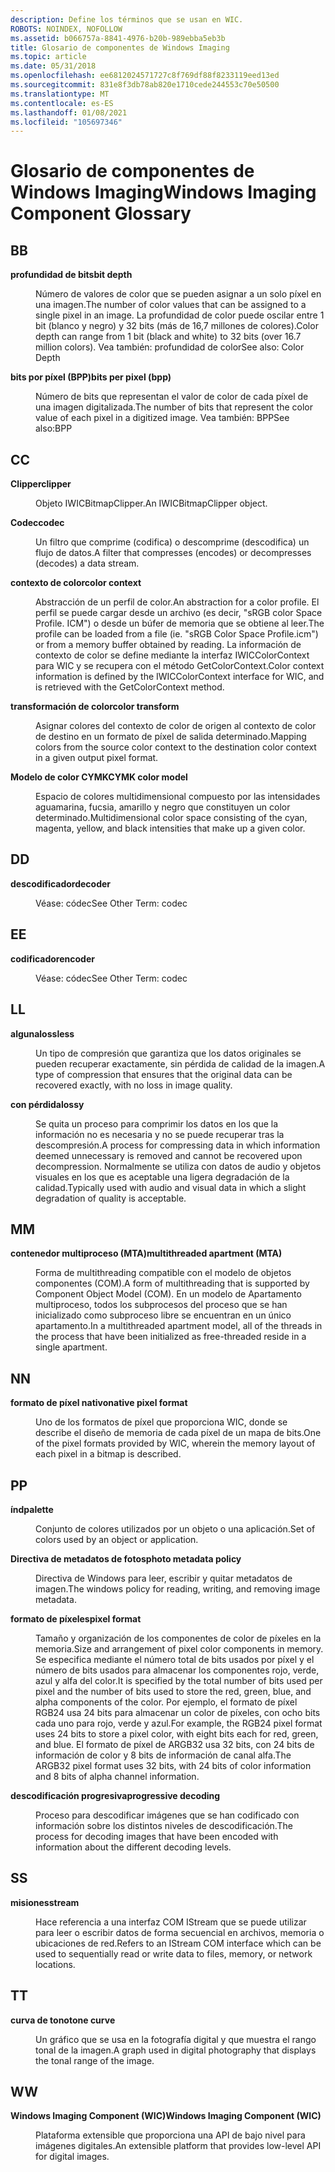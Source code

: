 ```yaml
---
description: Define los términos que se usan en WIC.
ROBOTS: NOINDEX, NOFOLLOW
ms.assetid: b066757a-8841-4976-b20b-989ebba5eb3b
title: Glosario de componentes de Windows Imaging
ms.topic: article
ms.date: 05/31/2018
ms.openlocfilehash: ee6812024571727c8f769df88f8233119eed13ed
ms.sourcegitcommit: 831e8f3db78ab820e1710cede244553c70e50500
ms.translationtype: MT
ms.contentlocale: es-ES
ms.lasthandoff: 01/08/2021
ms.locfileid: "105697346"
---
```

# <a name="windows-imaging-component-glossary"></a><span data-ttu-id="72c51-103">Glosario de componentes de Windows Imaging</span><span class="sxs-lookup"><span data-stu-id="72c51-103">Windows Imaging Component Glossary</span></span>

## <a name="b"></a><span data-ttu-id="72c51-104">B</span><span class="sxs-lookup"><span data-stu-id="72c51-104">B</span></span>

<dl> <dt>

<span data-ttu-id="72c51-105">**profundidad de bits**</span><span class="sxs-lookup"><span data-stu-id="72c51-105">**bit depth**</span></span>
</dt> <dd>

<span data-ttu-id="72c51-106">Número de valores de color que se pueden asignar a un solo píxel en una imagen.</span><span class="sxs-lookup"><span data-stu-id="72c51-106">The number of color values that can be assigned to a single pixel in an image.</span></span> <span data-ttu-id="72c51-107">La profundidad de color puede oscilar entre 1 bit (blanco y negro) y 32 bits (más de 16,7 millones de colores).</span><span class="sxs-lookup"><span data-stu-id="72c51-107">Color depth can range from 1 bit (black and white) to 32 bits (over 16.7 million colors).</span></span> <span data-ttu-id="72c51-108">Vea también: profundidad de color</span><span class="sxs-lookup"><span data-stu-id="72c51-108">See also: Color Depth</span></span>

</dd> <dt>

<span data-ttu-id="72c51-109">**bits por píxel (BPP)**</span><span class="sxs-lookup"><span data-stu-id="72c51-109">**bits per pixel (bpp)**</span></span>
</dt> <dd>

<span data-ttu-id="72c51-110">Número de bits que representan el valor de color de cada píxel de una imagen digitalizada.</span><span class="sxs-lookup"><span data-stu-id="72c51-110">The number of bits that represent the color value of each pixel in a digitized image.</span></span> <span data-ttu-id="72c51-111">Vea también: BPP</span><span class="sxs-lookup"><span data-stu-id="72c51-111">See also:BPP</span></span>

</dd> </dl>

## <a name="c"></a><span data-ttu-id="72c51-112">C</span><span class="sxs-lookup"><span data-stu-id="72c51-112">C</span></span>

<dl> <dt>

<span data-ttu-id="72c51-113">**Clipper**</span><span class="sxs-lookup"><span data-stu-id="72c51-113">**clipper**</span></span>
</dt> <dd>

<span data-ttu-id="72c51-114">Objeto IWICBitmapClipper.</span><span class="sxs-lookup"><span data-stu-id="72c51-114">An IWICBitmapClipper object.</span></span>

</dd> <dt>

<span data-ttu-id="72c51-115">**Codec**</span><span class="sxs-lookup"><span data-stu-id="72c51-115">**codec**</span></span>
</dt> <dd>

<span data-ttu-id="72c51-116">Un filtro que comprime (codifica) o descomprime (descodifica) un flujo de datos.</span><span class="sxs-lookup"><span data-stu-id="72c51-116">A filter that compresses (encodes) or decompresses (decodes) a data stream.</span></span>

</dd> <dt>

<span data-ttu-id="72c51-117">**contexto de color**</span><span class="sxs-lookup"><span data-stu-id="72c51-117">**color context**</span></span>
</dt> <dd>

<span data-ttu-id="72c51-118">Abstracción de un perfil de color.</span><span class="sxs-lookup"><span data-stu-id="72c51-118">An abstraction for a color profile.</span></span> <span data-ttu-id="72c51-119">El perfil se puede cargar desde un archivo (es decir, "sRGB color Space Profile. ICM") o desde un búfer de memoria que se obtiene al leer.</span><span class="sxs-lookup"><span data-stu-id="72c51-119">The profile can be loaded from a file (ie. "sRGB Color Space Profile.icm") or from a memory buffer obtained by reading.</span></span> <span data-ttu-id="72c51-120">La información de contexto de color se define mediante la interfaz IWICColorContext para WIC y se recupera con el método GetColorContext.</span><span class="sxs-lookup"><span data-stu-id="72c51-120">Color context information is defined by the IWICColorContext interface for WIC, and is retrieved with the GetColorContext method.</span></span>

</dd> <dt>

<span data-ttu-id="72c51-121">**transformación de color**</span><span class="sxs-lookup"><span data-stu-id="72c51-121">**color transform**</span></span>
</dt> <dd>

<span data-ttu-id="72c51-122">Asignar colores del contexto de color de origen al contexto de color de destino en un formato de píxel de salida determinado.</span><span class="sxs-lookup"><span data-stu-id="72c51-122">Mapping colors from the source color context to the destination color context in a given output pixel format.</span></span>

</dd> <dt>

<span data-ttu-id="72c51-123">**Modelo de color CYMK**</span><span class="sxs-lookup"><span data-stu-id="72c51-123">**CYMK color model**</span></span>
</dt> <dd>

<span data-ttu-id="72c51-124">Espacio de colores multidimensional compuesto por las intensidades aguamarina, fucsia, amarillo y negro que constituyen un color determinado.</span><span class="sxs-lookup"><span data-stu-id="72c51-124">Multidimensional color space consisting of the cyan, magenta, yellow, and black intensities that make up a given color.</span></span>

</dd> </dl>

## <a name="d"></a><span data-ttu-id="72c51-125">D</span><span class="sxs-lookup"><span data-stu-id="72c51-125">D</span></span>

<dl> <dt>

<span data-ttu-id="72c51-126">**descodificador**</span><span class="sxs-lookup"><span data-stu-id="72c51-126">**decoder**</span></span>
</dt> <dd>

<span data-ttu-id="72c51-127">Véase: códec</span><span class="sxs-lookup"><span data-stu-id="72c51-127">See Other Term: codec</span></span>

</dd> </dl>

## <a name="e"></a><span data-ttu-id="72c51-128">E</span><span class="sxs-lookup"><span data-stu-id="72c51-128">E</span></span>

<dl> <dt>

<span data-ttu-id="72c51-129">**codificador**</span><span class="sxs-lookup"><span data-stu-id="72c51-129">**encoder**</span></span>
</dt> <dd>

<span data-ttu-id="72c51-130">Véase: códec</span><span class="sxs-lookup"><span data-stu-id="72c51-130">See Other Term: codec</span></span>

</dd> </dl>

## <a name="l"></a><span data-ttu-id="72c51-131">L</span><span class="sxs-lookup"><span data-stu-id="72c51-131">L</span></span>

<dl> <dt>

<span data-ttu-id="72c51-132">**alguna**</span><span class="sxs-lookup"><span data-stu-id="72c51-132">**lossless**</span></span>
</dt> <dd>

<span data-ttu-id="72c51-133">Un tipo de compresión que garantiza que los datos originales se pueden recuperar exactamente, sin pérdida de calidad de la imagen.</span><span class="sxs-lookup"><span data-stu-id="72c51-133">A type of compression that ensures that the original data can be recovered exactly, with no loss in image quality.</span></span>

</dd> <dt>

<span data-ttu-id="72c51-134">**con pérdida**</span><span class="sxs-lookup"><span data-stu-id="72c51-134">**lossy**</span></span>
</dt> <dd>

<span data-ttu-id="72c51-135">Se quita un proceso para comprimir los datos en los que la información no es necesaria y no se puede recuperar tras la descompresión.</span><span class="sxs-lookup"><span data-stu-id="72c51-135">A process for compressing data in which information deemed unnecessary is removed and cannot be recovered upon decompression.</span></span> <span data-ttu-id="72c51-136">Normalmente se utiliza con datos de audio y objetos visuales en los que es aceptable una ligera degradación de la calidad.</span><span class="sxs-lookup"><span data-stu-id="72c51-136">Typically used with audio and visual data in which a slight degradation of quality is acceptable.</span></span>

</dd> </dl>

## <a name="m"></a><span data-ttu-id="72c51-137">M</span><span class="sxs-lookup"><span data-stu-id="72c51-137">M</span></span>

<dl> <dt>

<span data-ttu-id="72c51-138">**contenedor multiproceso (MTA)**</span><span class="sxs-lookup"><span data-stu-id="72c51-138">**multithreaded apartment (MTA)**</span></span>
</dt> <dd>

<span data-ttu-id="72c51-139">Forma de multithreading compatible con el modelo de objetos componentes (COM).</span><span class="sxs-lookup"><span data-stu-id="72c51-139">A form of multithreading that is supported by Component Object Model (COM).</span></span> <span data-ttu-id="72c51-140">En un modelo de Apartamento multiproceso, todos los subprocesos del proceso que se han inicializado como subproceso libre se encuentran en un único apartamento.</span><span class="sxs-lookup"><span data-stu-id="72c51-140">In a multithreaded apartment model, all of the threads in the process that have been initialized as free-threaded reside in a single apartment.</span></span>

</dd> </dl>

## <a name="n"></a><span data-ttu-id="72c51-141">N</span><span class="sxs-lookup"><span data-stu-id="72c51-141">N</span></span>

<dl> <dt>

<span data-ttu-id="72c51-142">**formato de píxel nativo**</span><span class="sxs-lookup"><span data-stu-id="72c51-142">**native pixel format**</span></span>
</dt> <dd>

<span data-ttu-id="72c51-143">Uno de los formatos de píxel que proporciona WIC, donde se describe el diseño de memoria de cada píxel de un mapa de bits.</span><span class="sxs-lookup"><span data-stu-id="72c51-143">One of the pixel formats provided by WIC, wherein the memory layout of each pixel in a bitmap is described.</span></span>

</dd> </dl>

## <a name="p"></a><span data-ttu-id="72c51-144">P</span><span class="sxs-lookup"><span data-stu-id="72c51-144">P</span></span>

<dl> <dt>

<span data-ttu-id="72c51-145">**índ**</span><span class="sxs-lookup"><span data-stu-id="72c51-145">**palette**</span></span>
</dt> <dd>

<span data-ttu-id="72c51-146">Conjunto de colores utilizados por un objeto o una aplicación.</span><span class="sxs-lookup"><span data-stu-id="72c51-146">Set of colors used by an object or application.</span></span>

</dd> <dt>

<span data-ttu-id="72c51-147">**Directiva de metadatos de fotos**</span><span class="sxs-lookup"><span data-stu-id="72c51-147">**photo metadata policy**</span></span>
</dt> <dd>

<span data-ttu-id="72c51-148">Directiva de Windows para leer, escribir y quitar metadatos de imagen.</span><span class="sxs-lookup"><span data-stu-id="72c51-148">The windows policy for reading, writing, and removing image metadata.</span></span>

</dd> <dt>

<span data-ttu-id="72c51-149">**formato de píxeles**</span><span class="sxs-lookup"><span data-stu-id="72c51-149">**pixel format**</span></span>
</dt> <dd>

<span data-ttu-id="72c51-150">Tamaño y organización de los componentes de color de píxeles en la memoria.</span><span class="sxs-lookup"><span data-stu-id="72c51-150">Size and arrangement of pixel color components in memory.</span></span> <span data-ttu-id="72c51-151">Se especifica mediante el número total de bits usados por píxel y el número de bits usados para almacenar los componentes rojo, verde, azul y alfa del color.</span><span class="sxs-lookup"><span data-stu-id="72c51-151">It is specified by the total number of bits used per pixel and the number of bits used to store the red, green, blue, and alpha components of the color.</span></span> <span data-ttu-id="72c51-152">Por ejemplo, el formato de píxel RGB24 usa 24 bits para almacenar un color de píxeles, con ocho bits cada uno para rojo, verde y azul.</span><span class="sxs-lookup"><span data-stu-id="72c51-152">For example, the RGB24 pixel format uses 24 bits to store a pixel color, with eight bits each for red, green, and blue.</span></span> <span data-ttu-id="72c51-153">El formato de píxel de ARGB32 usa 32 bits, con 24 bits de información de color y 8 bits de información de canal alfa.</span><span class="sxs-lookup"><span data-stu-id="72c51-153">The ARGB32 pixel format uses 32 bits, with 24 bits of color information and 8 bits of alpha channel information.</span></span>

</dd> <dt>

<span data-ttu-id="72c51-154">**descodificación progresiva**</span><span class="sxs-lookup"><span data-stu-id="72c51-154">**progressive decoding**</span></span>
</dt> <dd>

<span data-ttu-id="72c51-155">Proceso para descodificar imágenes que se han codificado con información sobre los distintos niveles de descodificación.</span><span class="sxs-lookup"><span data-stu-id="72c51-155">The process for decoding images that have been encoded with information about the different decoding levels.</span></span>

</dd> </dl>

## <a name="s"></a><span data-ttu-id="72c51-156">S</span><span class="sxs-lookup"><span data-stu-id="72c51-156">S</span></span>

<dl> <dt>

<span data-ttu-id="72c51-157">**misiones**</span><span class="sxs-lookup"><span data-stu-id="72c51-157">**stream**</span></span>
</dt> <dd>

<span data-ttu-id="72c51-158">Hace referencia a una interfaz COM IStream que se puede utilizar para leer o escribir datos de forma secuencial en archivos, memoria o ubicaciones de red.</span><span class="sxs-lookup"><span data-stu-id="72c51-158">Refers to an IStream COM interface which can be used to sequentially read or write data to files, memory, or network locations.</span></span>

</dd> </dl>

## <a name="t"></a><span data-ttu-id="72c51-159">T</span><span class="sxs-lookup"><span data-stu-id="72c51-159">T</span></span>

<dl> <dt>

<span data-ttu-id="72c51-160">**curva de tono**</span><span class="sxs-lookup"><span data-stu-id="72c51-160">**tone curve**</span></span>
</dt> <dd>

<span data-ttu-id="72c51-161">Un gráfico que se usa en la fotografía digital y que muestra el rango tonal de la imagen.</span><span class="sxs-lookup"><span data-stu-id="72c51-161">A graph used in digital photography that displays the tonal range of the image.</span></span>

</dd> </dl>

## <a name="w"></a><span data-ttu-id="72c51-162">W</span><span class="sxs-lookup"><span data-stu-id="72c51-162">W</span></span>

<dl> <dt>

<span data-ttu-id="72c51-163">**Windows Imaging Component (WIC)**</span><span class="sxs-lookup"><span data-stu-id="72c51-163">**Windows Imaging Component (WIC)**</span></span>
</dt> <dd>

<span data-ttu-id="72c51-164">Plataforma extensible que proporciona una API de bajo nivel para imágenes digitales.</span><span class="sxs-lookup"><span data-stu-id="72c51-164">An extensible platform that provides low-level API for digital images.</span></span>

</dd> </dl>

 

 



